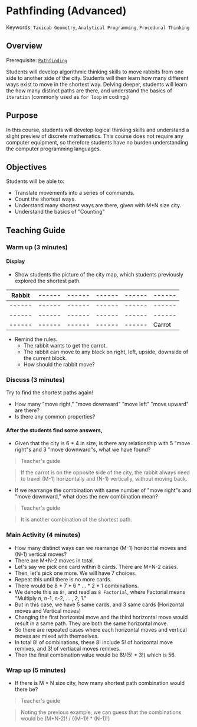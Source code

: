 # Pathfinding (Advanced)

Keywords: `Taxicab Geometry`, `Analytical Programming`, `Procedural Thinking`

## Overview

Prerequisite: [`Pathfinding`](Pathfinding.md)

Students will develop algorithmic thinking skills to move rabbits from one side to another side of the city. Students will then learn how many different ways exist to move in the shortest way. Delving deeper, students will learn the how many distinct paths are there, and understand the basics of `iteration` (commonly used as 	`for loop` in coding.)

## Purpose

In this course, students will develop logical thinking skills and understand a slight preview of discrete mathematics. This course does not require any computer equipment, so therefore students have no burden understanding the computer programming languages.

## Objectives

Students will be able to:

* Translate movements into a series of commands.
* Count the shortest ways.
* Understand many shortest ways are there, given with M*N size city.
* Understand the basics of "Counting"

## Teaching Guide

### Warm up (3 minutes)

#### Display

* Show students the picture of the city map, which students previously explored the shortest path.

|Rabbit|------|------|------|------|------|
|------|------|------|------|------|------|
|------|------|------|------|------|------|
|------|------|------|------|------|------|
|------|------|------|------|------|Carrot|

* Remind the rules. 
   * The rabbit wants to get the carrot.
   * The rabbit can move to any block on right, left, upside, downside of the current block.
   * How should the rabbit move?

### Discuss (3 minutes)

Try to find the shortest paths again! 
* How many "move right," "move downward" "move left" "move upward" are there?
* Is there any common properties?

#### After the students find some answers,

* Given that the city is 6 * 4 in size, is there any relationship with 5 "move right"s and 3 "move downward"s, what we have found?

> Teacher's guide

> If the carrot is on the opposite side of the city, the rabbit always need to travel (M-1) horizontally and (N-1) vertically, without moving back.

* If we rearrange the combination with same number of "move right"s and "move downward," what does the new combination mean?

> Teacher's guide

> It is another combination of the shortest path.

### Main Activity (4 minutes)

* How many distinct ways can we rearrange (M-1) horizontal moves and (N-1) vertical moves?
* There are M+N-2 moves in total.
* Let's say we pick one card within 8 cards. There are M+N-2 cases.
* Then, let's pick one more. We will have 7 choices.
* Repeat this until there is no more cards.
* There would be 8 * 7 * 6 * ... * 2 * 1 combinations.
* We denote this as `8!`, and read as `8 Factorial`, where Factorial means "Multiply n, n-1, n-2, ... , 2, 1."
* But in this case, we have 5 same cards, and 3 same cards (Horizontal moves and Vertical moves)
* Changing the first horizontal move and the third horizontal move would result in a same path. They are both the same horizontal move.
* So there are repeated cases where each horizontal moves and vertical moves are mixed with themselves.
* In total 8! of combinations, these 8! include 5! of horizontal move remixes, and 3! of vertiacal moves remixes.
* Then the final combination value would be 8!/(5! * 3!) which is 56.

### Wrap up (5 minutes)
* If there is M * N size city, how many shortest path combination would there be?

> Teacher's guide

> Noting the previous example, we can guess that the combinations would be (M+N-2)! / {(M-1)! * (N-1)!}
